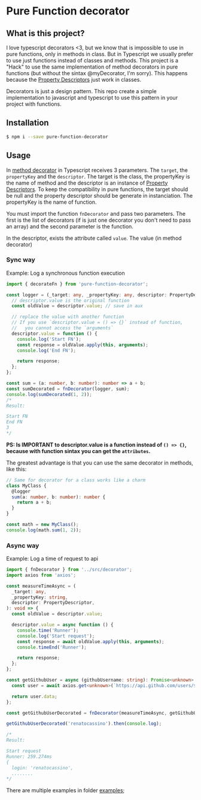 # Pure Function decorator

## What is this project?

I love typescript decorators <3, but we know that is impossible to use in pure functions, only in methods in class. But in Typescript we usually prefer to use just functions instead of classes and methods. This project is a "Hack" to use the same implementation of method decorators in pure functions (but without the sintax @myDecorator, I'm sorry). This happens because the [Property Descriptors](https://developer.mozilla.org/en-US/docs/Web/JavaScript/Reference/Global_Objects/Object/getOwnPropertyDescriptor) just work in classes.

Decorators is just a design pattern. This repo create a simple implementation to javascript and typescript to use this pattern in your project with functions.

## Installation

```bash
$ npm i --save pure-function-decorator
```

## Usage

In [method decorator](https://www.typescriptlang.org/docs/handbook/decorators.html#method-decorators) in Typescript receives 3 parameters. The `target`, the `propertyKey` and the `descriptor`. The target is the class, the propertyKey is the name of method and the descriptor is an instance of [Property Descriptors](https://developer.mozilla.org/en-US/docs/Web/JavaScript/Reference/Global_Objects/Object/getOwnPropertyDescriptor). To keep the compatibility in pure functions, the target should be null and the property descriptor should be generate in instanciation. The propertyKey is the name of function.

You must import the function `fnDecorator` and pass two parameters. The first is the list of decorators (if is just one decorator you don't need to pass an array) and the second parameter is the function.

In the descriptor, exists the attribute called `value`. The value (in method decorator)

### Sync way

Example: Log a synchronous function execution

```typescript
import { decorateFn } from 'pure-function-decorator';

const logger = (_target: any, _propertyKey: any, descriptor: PropertyDescriptor): void => {
  // descriptor.value is the original function
  const oldValue = descriptor.value; // save in aux

  // replace the value with another function
  // If you use `descriptor.value = () => {}` instead of function,
  //   you cannot access the `arguments`
  descriptor.value = function () {
    console.log('Start FN');
    const response = oldValue.apply(this, arguments);
    console.log('End FN');

    return response;
  };
};

const sum = (a: number, b: number): number => a + b;
const sumDecorated = fnDecorator(logger, sum);
console.log(sumDecorated(1, 2));
/*
Result:

Start FN
End FN
3
*/
```

<b>PS: Is IMPORTANT to descriptor.value is a function instead of `() => {}`, because with function sintax you can get the `attributes`.</b>

The greatest advantage is that you can use the same decorator in methods, like this:

```typescript
// Same for decorator for a class works like a charm
class MyClass {
  @logger
  sum(a: number, b: number): number {
    return a + b;
  }
}

const math = new MyClass();
console.log(math.sum(1, 2));
```

### Async way

Example: Log a time of request to api

```typescript
import { fnDecorator } from '../src/decorator';
import axios from 'axios';

const measureTimeAsync = (
  _target: any,
  _propertyKey: string,
  descriptor: PropertyDescriptor,
): void => {
  const oldValue = descriptor.value;

  descriptor.value = async function () {
    console.time('Runner');
    console.log('Start request');
    const response = await oldValue.apply(this, arguments);
    console.timeEnd('Runner');

    return response;
  };
};

const getGithubUser = async (githubUsername: string): Promise<unknown> => {
  const user = await axios.get<unknown>(`https://api.github.com/users/${githubUsername}`);

  return user.data;
};

const getGithubUserDecorated = fnDecorator(measureTimeAsync, getGithubUser);

getGithubUserDecorated('renatocassino').then(console.log);

/*
Result:

Start request
Runner: 259.274ms
{
  login: 'renatocassino',
  ........
*/
```

There are multiple examples in folder [examples](https://github.com/renatocassino/pure-function-decorator/tree/main/examples);
